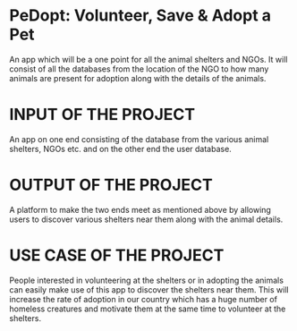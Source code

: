 # PeDopt: Volunteer, Save & Adopt a Pet
An app which will be a one point for all the animal shelters and NGOs. It will consist of all the databases from the location of the NGO to how many animals are present for adoption along with the details of the animals.
# INPUT OF THE PROJECT
An app on one end consisting of the database from the various animal shelters, NGOs etc. and on the other end the user database.
# OUTPUT OF THE PROJECT
A platform to make the two ends meet as mentioned above by allowing users to discover various shelters near them along with the animal details.
# USE CASE OF THE PROJECT
People interested in volunteering at the shelters or in adopting the animals can easily make use of this app to discover the shelters near them. This will increase the rate of adoption in our country which has a huge number of homeless creatures and motivate them at the same time to volunteer at the shelters.
